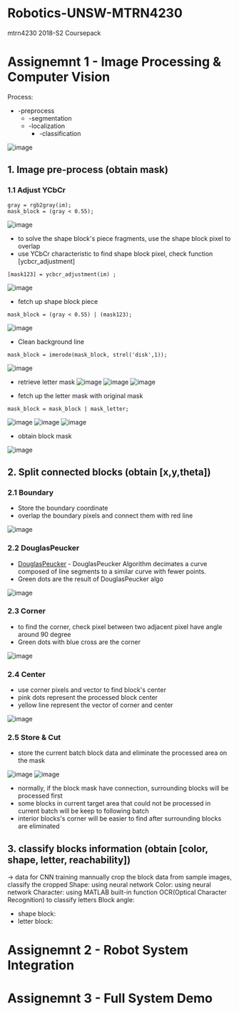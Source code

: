 # Robotics-UNSW-MTRN4230
mtrn4230 2018-S2 Coursepack

# Assignemnt 1 - Image Processing & Computer Vision

Process: 
  * -preprocess
    * -segmentation
    * -localization
      * -classification
  

![image](https://github.com/PoHengChen/Robotics-UNSW-MTRN4230/blob/master/IMG_038.jpg)
## 1. Image pre-process (obtain mask)
  ### 1.1 Adjust YCbCr
  ```
  gray = rgb2gray(im);
  mask_block = (gray < 0.55);
  ```
  ![image](https://github.com/PoHengChen/Robotics-UNSW-MTRN4230/blob/master/31.jpg)
  
  * to solve the shape block's piece fragments, use the shape block pixel to overlap 
  * use YCbCr characteristic to find shape block pixel, check function [ycbcr_adjustment]
  ```
  [mask123] = ycbcr_adjustment(im) ;
  ```
  ![image](https://github.com/PoHengChen/Robotics-UNSW-MTRN4230/blob/master/32.jpg)
  
  * fetch up shape block piece
  ```
  mask_block = (gray < 0.55) | (mask123); 
  ```
  ![image](https://github.com/PoHengChen/Robotics-UNSW-MTRN4230/blob/master/33.jpg)
  
  * Clean background line
  ```
  mask_block = imerode(mask_block, strel('disk',1));
  ```
  

  ![image](https://github.com/PoHengChen/Robotics-UNSW-MTRN4230/blob/master/34.jpg)
  * retrieve letter mask
  ![image](https://github.com/PoHengChen/Robotics-UNSW-MTRN4230/blob/master/35.jpg)
  ![image](https://github.com/PoHengChen/Robotics-UNSW-MTRN4230/blob/master/36.jpg)
  ![image](https://github.com/PoHengChen/Robotics-UNSW-MTRN4230/blob/master/37.jpg)
  
  * fetch up the letter mask with original mask
  ```
  mask_block = mask_block | mask_letter; 
  ```
  ![image](https://github.com/PoHengChen/Robotics-UNSW-MTRN4230/blob/master/38.jpg)
  ![image](https://github.com/PoHengChen/Robotics-UNSW-MTRN4230/blob/master/39.jpg)
  ![image](https://github.com/PoHengChen/Robotics-UNSW-MTRN4230/blob/master/40.jpg)
  * obtain block mask
  
  ![image](https://github.com/PoHengChen/Robotics-UNSW-MTRN4230/blob/master/bw.jpg)
## 2. Split connected blocks (obtain [x,y,theta])

  ### 2.1 Boundary
  * Store the boundary coordinate
  * overlap the boundary pixels and connect them with red line
  
  ![image](https://github.com/PoHengChen/Robotics-UNSW-MTRN4230/blob/master/123.jpg)
  ### 2.2 DouglasPeucker
  * [DouglasPeucker](https://au.mathworks.com/matlabcentral/fileexchange/61046-douglas-peucker-algorithm) - DouglasPeucker Algorithm  decimates a curve composed of line segments to a similar curve with fewer points.
  * Green dots are the result of DouglasPeucker algo
  
  ![image](https://github.com/PoHengChen/Robotics-UNSW-MTRN4230/blob/master/DP.jpg)
  ### 2.3 Corner
  * to find the corner, check pixel between two adjacent pixel have angle around 90 degree
  * Green dots with blue cross are the corner
  
  ![image](https://github.com/PoHengChen/Robotics-UNSW-MTRN4230/blob/master/Corner.jpg)
  ### 2.4 Center
  * use corner pixels and vector to find block's center
  * pink dots represent the processed block center
  * yellow line represent the vector of corner and center
  
  ![image](https://github.com/PoHengChen/Robotics-UNSW-MTRN4230/blob/master/Store%26Cut.jpg)
  ### 2.5 Store & Cut
  * store the current batch block data and eliminate the processed area on the mask
  
  ![image](https://github.com/PoHengChen/Robotics-UNSW-MTRN4230/blob/master/current%20target.jpg)
  ![image](https://github.com/PoHengChen/Robotics-UNSW-MTRN4230/blob/master/residual%20area.jpg)
  
  * normally, if the block mask have connection, surrounding blocks will be processed first
  * some blocks in current target area that could not be processed in current batch will be keep to following batch
  * interior blocks's corner will be easier to find after surrounding blocks are eliminated
## 3. classify blocks information (obtain [color, shape, letter, reachability])


-> data for CNN training
mannually crop the block data from sample images, classify the cropped
Shape: using neural network
Color: using neural network
Character: using MATLAB built-in function OCR(Optical Character Recognition) to classify letters
Block angle:
  -  shape block:
  - letter block:

# Assignemnt 2 - Robot System Integration

# Assignemnt 3 - Full System Demo
